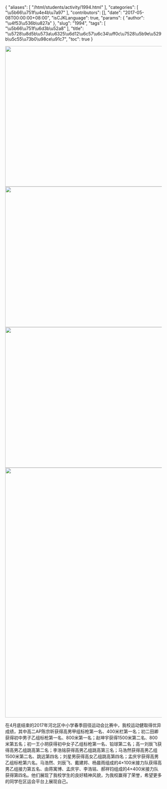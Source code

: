 {
    "aliases": [
        "/html/students/activity/1994.html"
    ],
    "categories": [
        "\u5b66\u751f\u4e4b\u7a97"
    ],
    "contributors": [],
    "date": "2017-05-08T00:00:00+08:00",
    "isCJKLanguage": true,
    "params": {
        "author": "\u4f53\u536b\u827a"
    },
    "slug": "1994",
    "tags": [
        "\u5b66\u751f\u6d3b\u52a8"
    ],
    "title": "\u5728\u8d5b\u573a\u6325\u6d12\u6c57\u6c34\uff0c\u7528\u5b9e\u529b\u5c55\u73b0\u98ce\u91c7",
    "toc": true
}


<img
    src="https://cdn.tfls.online/mirror/full/beb919074b47aabe059b52294faeb6db9aee7627.jpg"
    style="display:block;margin-left:auto;margin-right:auto;"
    decoding="async"
    fetchpriority="auto"
    loading="lazy"
    height="450"
    width="600"
/>
<img
    src="https://cdn.tfls.online/mirror/full/6201f2efea237a1bf5057279c8003b5d6ff985d1.jpg"
    style="display:block;margin-left:auto;margin-right:auto;"
    decoding="async"
    fetchpriority="auto"
    loading="lazy"
    height="450"
    width="600"
/>
<img
    src="https://cdn.tfls.online/mirror/full/e7494b0b58e65c1e7038e1df58d3393bebfa358f.jpg"
    style="display:block;margin-left:auto;margin-right:auto;"
    decoding="async"
    fetchpriority="auto"
    loading="lazy"
    height="450"
    width="600"
/>
<img
    src="https://cdn.tfls.online/mirror/full/e6a4550003b5720ad035d6fb8003cc01bea70443.jpg"
    style="display:block;margin-left:auto;margin-right:auto;"
    decoding="async"
    fetchpriority="auto"
    loading="lazy"
    height="800"
    width="600"
/>  






在4月底结束的2017年河北区中小学春季田径运动会比赛中，我校运动健取得优异成绩，其中高二AP陈宗昕获得高男甲组标枪第一名、400米栏第一名；初二田卿获得初中男子乙组标枪第一名、800米第一名；赵坤宇获得1500米第二名、800米第五名；初一王小玥获得初中女子乙组标枪第一名、铅球第二名；高一刘辰飞获得高男乙组跳高第二名；李浩铭获得高男乙组跳高第三名；马浩然获得高男乙组1500米第二名、跳远第四名；刘星男获得高女乙组跳高第四名；孟庆宇获得高男乙组标枪第六名。马浩然、刘辰飞、戴建邦、杨晨雨组成的4×100米接力队获得高男乙组接力第五名、由蒋寓博、孟庆宇、李浩铭、郝祥钧组成的4×400米接力队获得第四名。他们展现了我校学生的良好精神风貌，为我校赢得了荣誉，希望更多的同学在区运会平台上展现自己。







